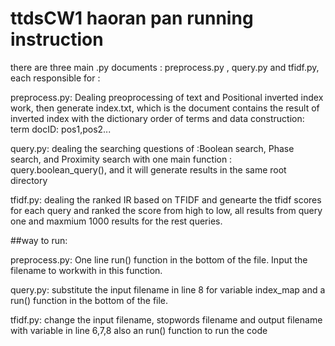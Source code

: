 # ttdsCW1 haoran pan    running instruction

there are three main .py documents : preprocess.py , query.py and tfidf.py, each responsible for :



preprocess.py:
  Dealing preoprocessing of text and Positional inverted index work, then generate index.txt, which is
  the document contains the result of inverted index with the dictionary order of terms and data construction:  
  term
      docID: pos1,pos2...

query.py:
  dealing the searching questions of :Boolean search, Phase search, and Proximity search with one main function : query.boolean_query(), and it will generate results in the same root directory

tfidf.py:
  dealing the ranked IR based on TFIDF and genearte the tfidf scores for each query and ranked the score from high to low, all results from query one and maxmium 1000 results for the rest queries.



##way to run:


   preprocess.py:  One line run() function in the bottom of the file. Input the filename to workwith in this function.


   query.py:  substitute the input filename in line 8 for variable index_map and a run() function in the bottom of the file.


   tfidf.py:  change the input filename, stopwords filename and output filename with variable in line 6,7,8
   also an run() function to run the code
